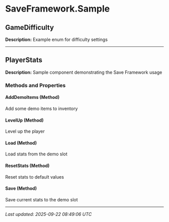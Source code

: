 # SaveFramework.Sample

## GameDifficulty

**Description:** Example enum for difficulty settings

---

## PlayerStats

**Description:** Sample component demonstrating the Save Framework usage

### Methods and Properties

#### AddDemoItems (Method)
Add some demo items to inventory

#### LevelUp (Method)
Level up the player

#### Load (Method)
Load stats from the demo slot

#### ResetStats (Method)
Reset stats to default values

#### Save (Method)
Save current stats to the demo slot

---

*Last updated: 2025-09-22 08:49:06 UTC*
